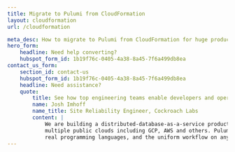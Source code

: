```yaml
---
title: Migrate to Pulumi from CloudFormation
layout: cloudformation
url: /cloudformation

meta_desc: How to migrate to Pulumi from CloudFormation for huge productivity gains, and a unified programming model for Devs and DevOps.
hero_form:
    headline: Need help converting?
    hubspot_form_id: 1b19f76c-0405-4a38-8a45-7f6a499db8ea
contact_us_form:
    section_id: contact-us
    hubspot_form_id: 1b19f76c-0405-4a38-8a45-7f6a499db8ea
    headline: Need assistance?
    quote:
        title: See how top engineering teams enable developers and operators to work better together with Pulumi.
        name: Josh Imhoff
        name_title: Site Reliability Engineer, Cockroach Labs
        content: |
            We are building a distributed-database-as-a-service product that runs on Kubernetes clusters across
            multiple public clouds including GCP, AWS and others. Pulumi's declarative model, the support for
            real programming languages, and the uniform workflow on any cloud make our SRE team much more efficient.
---
```

